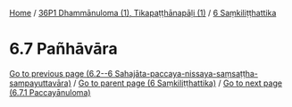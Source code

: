 
[Home](/) / [36P1 Dhammānuloma (1), Tikapaṭṭhānapāḷi (1)](../../36P1.md) / [6 Saṃkiliṭṭhattika](../6.md)

# 6.7 Pañhāvāra


[Go to previous page (6.2--6 Sahajāta-paccaya-nissaya-saṃsaṭṭha-sampayuttavāra)](6.2--6.md) / [Go to parent page (6 Saṃkiliṭṭhattika)](../6.md) / [Go to next page (6.7.1 Paccayānuloma)](6.7/6.7.1.md)


